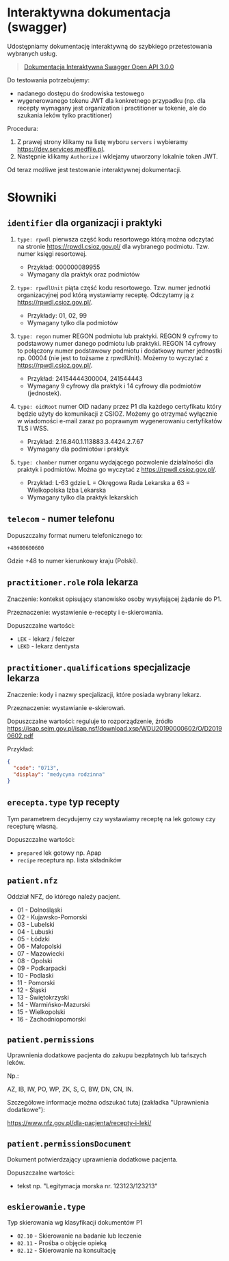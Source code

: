# Interaktywna dokumentacja (swagger)

Udostępniamy dokumentację interaktywną do szybkiego przetestowania wybranych usług.

> [Dokumentacja Interaktywna Swagger Open API 3.0.0](https://app.swaggerhub.com/apis/BioStatDevelopment/Medfile_API_server/1) 

Do testowania potrzebujemy:
- nadanego dostępu do środowiska testowego
- wygenerowanego tokenu JWT dla konkretnego przypadku (np. dla recepty wymagany jest organization i practitioner w tokenie, ale do szukania leków tylko practitioner)

Procedura:
1. Z prawej strony klikamy na listę wyboru `servers` i wybieramy https://dev.services.medfile.pl.
2. Następnie klikamy `Authorize` i wklejamy utworzony lokalnie token JWT.

Od teraz możliwe jest testowanie interaktywnej dokumentacji.


# Słowniki

## `identifier` dla organizacji i praktyki

1. `type: rpwdl` pierwsza część kodu resortowego którą można odczytać na stronie https://rpwdl.csioz.gov.pl/ dla wybranego podmiotu. Tzw. numer księgi resortowej.
    - Przykład: 000000089955
    - Wymagany dla praktyk oraz podmiotów

1. `type: rpwdlUnit` piąta część kodu resortowego. Tzw. numer jednotki organizacyjnej pod którą wystawiamy receptę. Odczytamy ją z https://rpwdl.csioz.gov.pl/.
    - Przykłady: 01, 02, 99
    - Wymagany tylko dla podmiotów

1. `type: regon` numer REGON podmiotu lub praktyki. REGON 9 cyfrowy to podstawowy numer danego podmiotu lub praktyki. REGON 14 cyfrowy to połączony numer podstawowy podmiotu i dodatkowy numer jednostki np. 00004 (nie jest to tożsame z rpwdlUnit). Możemy to wyczytać z https://rpwdl.csioz.gov.pl/.
    - Przykład: 24154444300004, 241544443
    - Wymagany 9 cyfrowy dla praktyk i 14 cyfrowy dla podmiotów (jednostek).

1. `type: oidRoot` numer OID nadany przez P1 dla każdego certyfikatu który będzie użyty do komunikacji z CSIOZ. Możemy go otrzymać wyłącznie w wiadomości e-mail zaraz po poprawnym wygenerowaniu certyfikatów TLS i WSS.
    - Przykład: 2.16.840.1.113883.3.4424.2.7.67
    - Wymagany dla podmiotów i praktyk

1. `type: chamber` numer organu wydającego pozwolenie działalności dla praktyk i podmiotów. Można go wyczytać z https://rpwdl.csioz.gov.pl/.
    - Przykład: L-63 gdzie L = Okręgowa Rada Lekarska a 63 = Wielkopolska Izba Lekarska
    - Wymagany tylko dla praktyk lekarskich

## `telecom` - numer telefonu

Dopuszczalny format numeru telefonicznego to:
```
+48600600600
```
Gdzie +48 to numer kierunkowy kraju (Polski).

## `practitioner.role` rola lekarza

Znaczenie: kontekst opisujący stanowisko osoby wysyłającej żądanie do P1.

Przeznaczenie: wystawienie e-recepty i e-skierowania.

Dopuszczalne wartości:
- `LEK` - lekarz / felczer
- `LEKD` - lekarz dentysta

## `practitioner.qualifications` specjalizacje lekarza

Znaczenie: kody i nazwy specjalizacji, które posiada wybrany lekarz.

Przeznaczenie: wystawianie e-skierowań.

Dopuszczalne wartości: reguluje to rozporządzenie, źródło https://isap.sejm.gov.pl/isap.nsf/download.xsp/WDU20190000602/O/D20190602.pdf

Przykład:
```json
{
  "code": "0713",
  "display": "medycyna rodzinna"
}
```

## `erecepta.type` typ recepty

Tym parametrem decydujemy czy wystawiamy receptę na lek gotowy czy recepturę własną.

Dopuszczalne wartości:
- `prepared` lek gotowy np. Apap
- `recipe` receptura np. lista składników

## `patient.nfz`

Oddział NFZ, do którego należy pacjent.

- 01 - Dolnośląski
- 02 - Kujawsko-Pomorski
- 03 - Lubelski
- 04 - Lubuski
- 05 - Łódzki
- 06 - Małopolski
- 07 - Mazowiecki
- 08 - Opolski
- 09 - Podkarpacki
- 10 - Podlaski
- 11 - Pomorski
- 12 - Śląski
- 13 - Świętokrzyski
- 14 - Warmińsko-Mazurski
- 15 - Wielkopolski
- 16 - Zachodniopomorski

## `patient.permissions`

Uprawnienia dodatkowe pacjenta do zakupu bezpłatnych lub tańszych leków.

Np.: 

AZ, IB, IW, PO, WP, ZK, S, C, BW, DN, CN, IN.



Szczegółowe informacje można odszukać tutaj (zakładka "Uprawnienia dodatkowe"):

https://www.nfz.gov.pl/dla-pacjenta/recepty-i-leki/

## `patient.permissionsDocument`

Dokument potwierdzający uprawnienia dodatkowe pacjenta.

Dopuszczalne wartości:
- tekst np. "Legitymacja morska nr. 123123/123213"

## `eskierowanie.type`

Typ skierowania wg klasyfikacji dokumentów P1

- `02.10` - Skierowanie na badanie lub leczenie
- `02.11` - Prośba o objęcie opieką
- `02.12` - Skierowanie na konsultację
